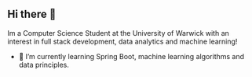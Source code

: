 ## Hi there 👋


Im a Computer Science Student at the University of Warwick with an interest in full stack development, data analytics and machine learning! 
 
- 🌱 I’m currently learning Spring Boot, machine learning algorithms and data principles. 

